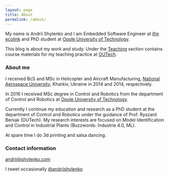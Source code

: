```yaml
---
layout: page
title: About
permalink: /about/
---
```

My name is Andrii Shylenko and I am Embedded Software Engineer at [ifm ecolink](https://www.ifm.com) and PhD student at [Opole University of Technology](http://www.po.opole.pl).

This blog is about my work and study. Under the [Teaching](http://n1n3.net/teaching/) section contains course materials for my teaching practice at [OUTech](www.po.opole.pl).

### About me

I received BcS and MSc in Helicopter and Aircraft Manufacturing, [National Aerospace University](https://www.khai.edu/), Kharkiv, Ukraine in 2014 and 2014, respectively. 

In 2016 I received MSc degree in Control and Robotics from the department of Control and Robotics at [Opole University of Technology](www.po.opole.pl).  

Currently I continue my education and research as a PhD student at the department of Control and Robotics under the guidance of Prof. Ryszard Beniak (OUTech). My research interests are focused on Model Identification and Control in Industrial Plants (Buzzwords: Industrie 4.0, ML).

At spare time I do 3d printing and salsa dancing.

### Contact information
[andrii@shylenko.com](mailto:andrii@shylenko.com)

I tweet occasionally [@andriishylenko](https://twitter.com/AndriiShylenko)
